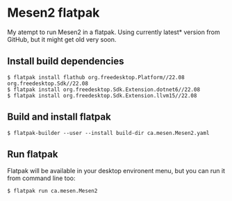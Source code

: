 # Mesen2 flatpak

My atempt to run Mesen2 in a flatpak. Using currently latest* version from GitHub, but it might get old very soon.

## Install build dependencies
```
$ flatpak install flathub org.freedesktop.Platform//22.08 org.freedesktop.Sdk//22.08
$ flatpak install org.freedesktop.Sdk.Extension.dotnet6//22.08
$ flatpak install org.freedesktop.Sdk.Extension.llvm15//22.08
```

## Build and install flatpak
```
$ flatpak-builder --user --install build-dir ca.mesen.Mesen2.yaml
```

## Run flatpak
Flatpak will be available in your desktop environent menu, but you can run it from command line too:
```
$ flatpak run ca.mesen.Mesen2
```
